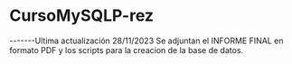 # CursoMySQLP-rez
-------Ultima actualización 28/11/2023
Se adjuntan el INFORME FINAL  en formato PDF y los scripts para la creacion de la base de datos.
